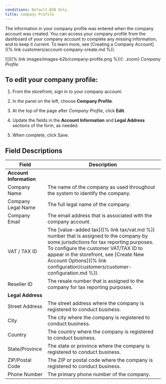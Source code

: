 ```yaml
---
conditions: Default.B2B Only
title: Company Profile
---
```


The information in your company profile was entered when the company account was created. You can access your company profile from the dashboard of your company account to complete any missing information, and to keep it current. To learn more, see [Creating a Company Account]({% link customers/account-company-create.md %}).

![]({% link images/images-b2b/company-profile.png %}){: .zoom}
_Company Profile_

## To edit your company profile:

1. From the storefront, sign in to your company account.

1. In the panel on the left, choose **Company Profile**.

1. At the top of the page after _Company Profile_, click **Edit**.

1. Update the fields in the **Account Information** and **Legal Address** sections of the form, as needed.

1. When complete, click <span class="btn">Save</span>.

## Field Descriptions

|Field|Description|
|--- |--- |
|**Account Information**||
|Company Name|The name of the company as used throughout the system to identify the company.|
|Company Legal Name|The full legal name of the company.|
|Company Email|The email address that is associated with the company account.|
|VAT / TAX ID|The [value-added tax]({% link tax/vat.md %}) number that is assigned to the company by some jurisdictions for tax reporting purposes. To configure the customer VAT/TAX ID to appear in the storefront, see [Create New Account Options]({% link configuration/customers/customer-configuration.md %}).|
|Reseller ID|The resale number that is assigned to the company for tax reporting purposes.|
|**Legal Address**||
|Street Address|The street address where the company is registered to conduct business.|
|City|The city where the company is registered to conduct business.|
|Country|The country where the company is registered to conduct business.|
|State/Province|The state or province where the company is registered to conduct business.|
|ZIP/Postal Code|The ZIP or postal code where the company is registered to conduct business.|
|Phone Number|The primary phone number of the company.|
